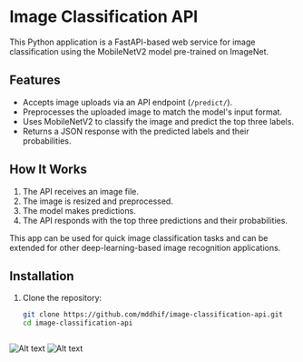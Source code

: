# Image Classification API

This Python application is a FastAPI-based web service for image classification using the MobileNetV2 model pre-trained on ImageNet.

## Features

- Accepts image uploads via an API endpoint (`/predict/`).
- Preprocesses the uploaded image to match the model's input format.
- Uses MobileNetV2 to classify the image and predict the top three labels.
- Returns a JSON response with the predicted labels and their probabilities.

## How It Works

1. The API receives an image file.
2. The image is resized and preprocessed.
3. The model makes predictions.
4. The API responds with the top three predictions and their probabilities.

This app can be used for quick image classification tasks and can be extended for other deep-learning-based image recognition applications.

## Installation

1. Clone the repository:
   ```sh
   git clone https://github.com/mddhif/image-classification-api.git
   cd image-classification-api



![Alt text](images/dd-logging.png)
![Alt text](images/dd-tracing.png)

